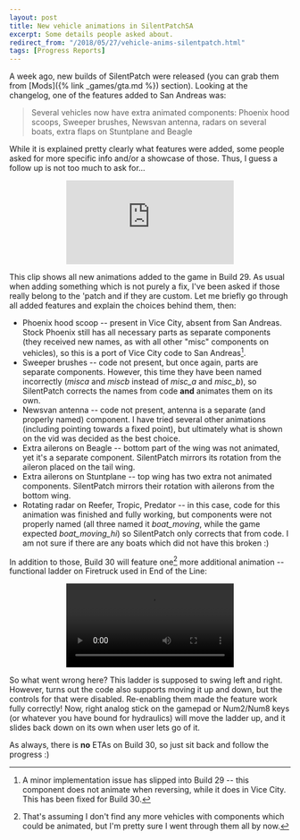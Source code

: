 ```yaml
---
layout: post
title: New vehicle animations in SilentPatchSA
excerpt: Some details people asked about.
redirect_from: "/2018/05/27/vehicle-anims-silentpatch.html"
tags: [Progress Reports]
---
```

A week ago, new builds of SilentPatch were released (you can grab them from [Mods]({% link _games/gta.md %}) section). Looking at the changelog, one of the features added to San Andreas was:

> Several vehicles now have extra animated components: Phoenix hood scoops, Sweeper brushes, Newsvan antenna, radars on several boats, extra flaps on Stuntplane and Beagle

While it is explained pretty clearly what features were added, some people asked for more specific info and/or a showcase of those. Thus, I guess a follow up is not too much to ask for...

<div align="center" class="video-container">
<iframe src="https://www.youtube.com/embed/ZLvFfPGG32o" frameborder="0" allowfullscreen></iframe>
</div>

This clip shows all new animations added to the game in Build 29. As usual when adding something which is not purely a fix, I've been asked if those really belong to the 'patch and if they are custom.
Let me briefly go through all added features and explain the choices behind them, then:

- Phoenix hood scoop -- present in Vice City, absent from San Andreas. Stock Phoenix still has all necessary parts as separate components
(they received new names, as with all other "misc" components on vehicles), so this is a port of Vice City code to San Andreas[^1].
- Sweeper brushes -- code not present, but once again, parts are separate components. However, this time they have been named incorrectly (*misca* and *miscb* instead of *misc_a* and *misc_b*),
so SilentPatch corrects the names from code **and** animates them on its own.
- Newsvan antenna -- code not present, antenna is a separate (and properly named) component. I have tried several other animations (including pointing towards a fixed point),
but ultimately what is shown on the vid was decided as the best choice.
- Extra ailerons on Beagle -- bottom part of the wing was not animated, yet it's a separate component. SilentPatch mirrors its rotation from the aileron placed on the tail wing.
- Extra ailerons on Stuntplane -- top wing has two extra not animated components. SilentPatch mirrors their rotation with ailerons from the bottom wing.
- Rotating radar on Reefer, Tropic, Predator -- in this case, code for this animation was finished and fully working, but components were not properly named (all three named it *boat_moving*, while the game expected *boat_moving_hi*) so SilentPatch only corrects that from code.
I am not sure if there are any boats which did not have this broken :)

In addition to those, Build 30 will feature one[^2] more additional animation -- functional ladder on Firetruck used in End of the Line:

<p align="center">
<video preload="auto" autoplay="autoplay" loop="loop" style="max-width: 90%; height: auto;">
  <source src="https://i.imgur.com/sLN1J3E.mp4" type="video/mp4">
</video>
</p>

So what went wrong here? This ladder is supposed to swing left and right. However, turns out the code also supports moving it up and down, but the controls for that were disabled.
Re-enabling them made the feature work fully correctly! Now, right analog stick on the gamepad or Num2/Num8 keys (or whatever you have bound for hydraulics) will move the ladder up,
and it slides back down on its own when user lets go of it.

As always, there is **no** ETAs on Build 30, so just sit back and follow the progress :)

[^1]: A minor implementation issue has slipped into Build 29 -- this component does not animate when reversing, while it does in Vice City. This has been fixed for Build 30.
[^2]: That's assuming I don't find any more vehicles with components which could be animated, but I'm pretty sure I went through them all by now.
